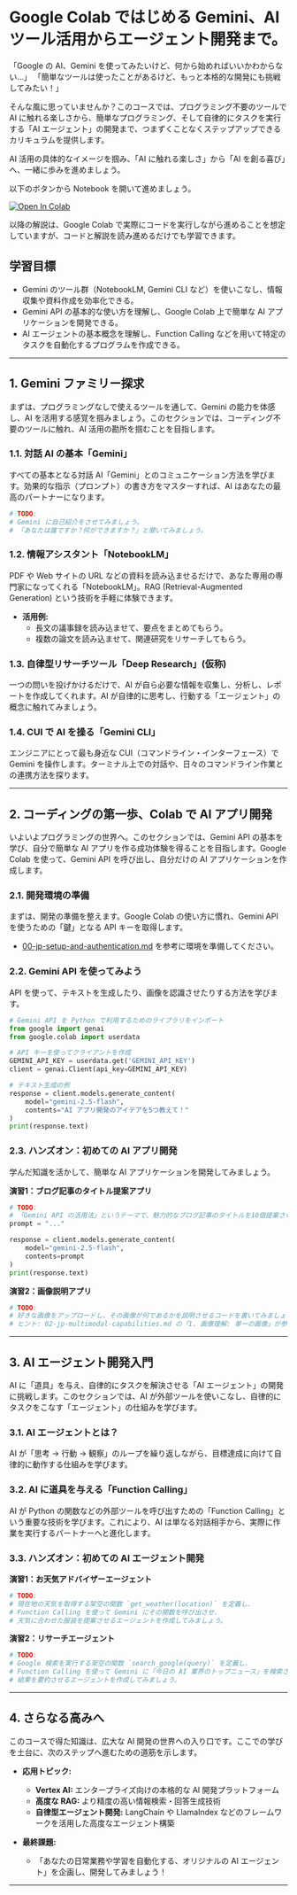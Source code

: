 # Google Colab ではじめる Gemini、AI ツール活用からエージェント開発まで。

「Google の AI、Gemini を使ってみたいけど、何から始めればいいかわからない…」
「簡単なツールは使ったことがあるけど、もっと本格的な開発にも挑戦してみたい！」

そんな風に思っていませんか？このコースでは、プログラミング不要のツールで AI に触れる楽しさから、簡単なプログラミング、そして自律的にタスクを実行する「AI エージェント」の開発まで、つまずくことなくステップアップできるカリキュラムを提供します。

AI 活用の具体的なイメージを掴み、「AI に触れる楽しさ」から「AI を創る喜び」へ、一緒に歩みを進めましょう。

以下のボタンから Notebook を開いて進めましょう。

[![Open In Colab](https://colab.research.google.com/assets/colab-badge.svg)](https://colab.research.google.com/github/kkitase/gemini-2.5-findy/blob/main/notebooks/xx-jp-gemini-master-course.ipynb)

以降の解説は、Google Colab で実際にコードを実行しながら進めることを想定していますが、コードと解説を読み進めるだけでも学習できます。

## 学習目標

* Gemini のツール群（NotebookLM, Gemini CLI など）を使いこなし、情報収集や資料作成を効率化できる。
* Gemini API の基本的な使い方を理解し、Google Colab 上で簡単な AI アプリケーションを開発できる。
* AI エージェントの基本概念を理解し、Function Calling などを用いて特定のタスクを自動化するプログラムを作成できる。

---

## 1. Gemini ファミリー探求

まずは、プログラミングなしで使えるツールを通して、Gemini の能力を体感し、AI を活用する感覚を掴みましょう。このセクションでは、コーディング不要のツールに触れ、AI 活用の勘所を掴むことを目指します。

### 1.1. 対話 AI の基本「Gemini」

すべての基本となる対話 AI「Gemini」とのコミュニケーション方法を学びます。効果的な指示（プロンプト）の書き方をマスターすれば、AI はあなたの最高のパートナーになります。

```python
# TODO:
# Gemini に自己紹介をさせてみましょう。
# 「あなたは誰ですか？何ができますか？」と聞いてみましょう。
```

### 1.2. 情報アシスタント「NotebookLM」

PDF や Web サイトの URL などの資料を読み込ませるだけで、あなた専用の専門家になってくれる「NotebookLM」。RAG (Retrieval-Augmented Generation) という技術を手軽に体験できます。

*   **活用例:**
    *   長文の議事録を読み込ませて、要点をまとめてもらう。
    *   複数の論文を読み込ませて、関連研究をリサーチしてもらう。

### 1.3. 自律型リサーチツール「Deep Research」(仮称)

一つの問いを投げかけるだけで、AI が自ら必要な情報を収集し、分析し、レポートを作成してくれます。AI が自律的に思考し、行動する「エージェント」の概念に触れてみましょう。

### 1.4. CUI で AI を操る「Gemini CLI」

エンジニアにとって最も身近な CUI（コマンドライン・インターフェース）で Gemini を操作します。ターミナル上での対話や、日々のコマンドライン作業との連携方法を探ります。

---

## 2. コーディングの第一歩、Colab で AI アプリ開発

いよいよプログラミングの世界へ。このセクションでは、Gemini API の基本を学び、自分で簡単な AI アプリを作る成功体験を得ることを目指します。Google Colab を使って、Gemini API を呼び出し、自分だけの AI アプリケーションを作成します。

### 2.1. 開発環境の準備

まずは、開発の準備を整えます。Google Colab の使い方に慣れ、Gemini API を使うための「鍵」となる API キーを取得します。

*   [00-jp-setup-and-authentication.md](https://github.com/kkitase/gemini-2.5-findy/blob/main/markdown/00-jp-setup-and-authentication.md) を参考に環境を準備してください。

### 2.2. Gemini API を使ってみよう

API を使って、テキストを生成したり、画像を認識させたりする方法を学びます。

```python
# Gemini API を Python で利用するためのライブラリをインポート
from google import genai
from google.colab import userdata

# API キーを使ってクライアントを作成
GEMINI_API_KEY = userdata.get('GEMINI_API_KEY')
client = genai.Client(api_key=GEMINI_API_KEY)

# テキスト生成の例
response = client.models.generate_content(
    model="gemini-2.5-flash",
    contents="AI アプリ開発のアイデアを5つ教えて！"
)
print(response.text)
```

### 2.3. ハンズオン：初めての AI アプリ開発

学んだ知識を活かして、簡単な AI アプリケーションを開発してみましょう。

**演習1：ブログ記事のタイトル提案アプリ**
```python
# TODO:
# 「Gemini API の活用法」というテーマで、魅力的なブログ記事のタイトルを10個提案させるプロンプトを作成してください。
prompt = "..."

response = client.models.generate_content(
    model="gemini-2.5-flash",
    contents=prompt
)
print(response.text)
```

**演習2：画像説明アプリ**
```python
# TODO:
# 好きな画像をアップロードし、その画像が何であるかを説明させるコードを書いてみましょう。
# ヒント: 02-jp-multimodal-capabilities.md の「1. 画像理解: 単一の画像」が参考になります。
```

---

## 3. AI エージェント開発入門

AI に「道具」を与え、自律的にタスクを解決させる「AI エージェント」の開発に挑戦します。このセクションでは、AI が外部ツールを使いこなし、自律的にタスクをこなす「エージェント」の仕組みを学びます。

### 3.1. AI エージェントとは？

AI が「思考 → 行動 → 観察」のループを繰り返しながら、目標達成に向けて自律的に動作する仕組みを学びます。

### 3.2. AI に道具を与える「Function Calling」

AI が Python の関数などの外部ツールを呼び出すための「Function Calling」という重要な技術を学びます。これにより、AI は単なる対話相手から、実際に作業を実行するパートナーへと進化します。

### 3.3. ハンズオン：初めての AI エージェント開発

**演習1：お天気アドバイザーエージェント**
```python
# TODO:
# 現在地の天気を取得する架空の関数 `get_weather(location)` を定義し、
# Function Calling を使って Gemini にその関数を呼び出させ、
# 天気に合わせた服装を提案させるエージェントを作成してみましょう。
```

**演習2：リサーチエージェント**
```python
# TODO:
# Google 検索を実行する架空の関数 `search_google(query)` を定義し、
# Function Calling を使って Gemini に「今日の AI 業界のトップニュース」を検索させ、
# 結果を要約させるエージェントを作成してみましょう。
```

---

## 4. さらなる高みへ

このコースで得た知識は、広大な AI 開発の世界への入り口です。ここでの学びを土台に、次のステップへ進むための道筋を示します。

*   **応用トピック:**
    *   **Vertex AI:** エンタープライズ向けの本格的な AI 開発プラットフォーム
    *   **高度な RAG:** より精度の高い情報検索・回答生成技術
    *   **自律型エージェント開発:** LangChain や LlamaIndex などのフレームワークを活用した高度なエージェント構築

*   **最終課題:**
    *   「あなたの日常業務や学習を自動化する、オリジナルの AI エージェント」を企画し、開発してみましょう！

---